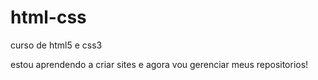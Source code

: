 # html-css
 curso de html5 e css3

 estou aprendendo a criar sites e agora vou gerenciar meus repositorios!
